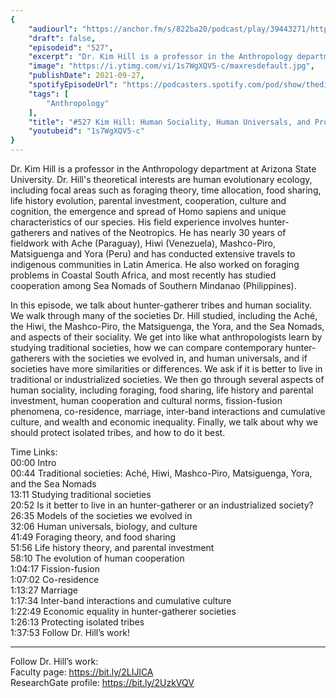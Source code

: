 ```yaml
---
{
	"audiourl": "https://anchor.fm/s/822ba20/podcast/play/39443271/https%3A%2F%2Fd3ctxlq1ktw2nl.cloudfront.net%2Fstaging%2F2021-7-27%2F1e7a604a-a13c-b948-dffb-e1617eb4577d.m4a",
	"draft": false,
	"episodeid": "527",
	"excerpt": "Dr. Kim Hill is a professor in the Anthropology department at Arizona State University. Dr. Hill's theoretical interests are human evolutionary ecology, including focal areas such as foraging theory, time allocation, food sharing, life history evolution, parental investment, cooperation, culture and cognition, the emergence and spread of Homo sapiens and unique characteristics of our species. His field experience involves hunter-gatherers and natives of the Neotropics. He has nearly 30 years of fieldwork with Ache (Paraguay), Hiwi (Venezuela), Mashco-Piro, Matsiguenga and Yora (Peru) and has conducted extensive travels to indigenous communities in Latin America. He also worked on foraging problems in Coastal South Africa, and most recently has studied cooperation among Sea Nomads of Southern Mindanao (Philippines).",
	"image": "https://i.ytimg.com/vi/1s7WgXQV5-c/maxresdefault.jpg",
	"publishDate": 2021-09-27,
	"spotifyEpisodeUrl": "https://podcasters.spotify.com/pod/show/thedissenter/episodes/527-Kim-Hill-Human-Sociality--Human-Universals--and-Protecting-Isolated-Societies-e16i7c7",
	"tags": [
		"Anthropology"
	],
	"title": "#527 Kim Hill: Human Sociality, Human Universals, and Protecting Isolated Societies",
	"youtubeid": "1s7WgXQV5-c"
}
---
```

Dr. Kim Hill is a professor in the Anthropology department at Arizona State University. Dr. Hill's theoretical interests are human evolutionary ecology, including focal areas such as foraging theory, time allocation, food sharing, life history evolution, parental investment, cooperation, culture and cognition, the emergence and spread of Homo sapiens and unique characteristics of our species. His field experience involves hunter-gatherers and natives of the Neotropics. He has nearly 30 years of fieldwork with Ache (Paraguay), Hiwi (Venezuela), Mashco-Piro, Matsiguenga and Yora (Peru) and has conducted extensive travels to indigenous communities in Latin America. He also worked on foraging problems in Coastal South Africa, and most recently has studied cooperation among Sea Nomads of Southern Mindanao (Philippines).

In this episode, we talk about hunter-gatherer tribes and human sociality. We walk through many of the societies Dr. Hill studied, including the Aché, the Hiwi, the Mashco-Piro, the Matsiguenga, the Yora, and the Sea Nomads, and aspects of their sociality. We get into like what anthropologists learn by studying traditional societies, how we can compare contemporary hunter-gatherers with the societies we evolved in, and human universals, and if societies have more similarities or differences. We ask if it is better to live in traditional or industrialized societies. We then go through several aspects of human sociality, including foraging, food sharing, life history and parental investment, human cooperation and cultural norms, fission-fusion phenomena, co-residence, marriage, inter-band interactions and cumulative culture, and wealth and economic inequality. Finally, we talk about why we should protect isolated tribes, and how to do it best.

Time Links:  
<time>00:00</time> Intro  
<time>00:44</time> Traditional societies: Aché, Hiwi, Mashco-Piro, Matsiguenga, Yora, and the Sea Nomads  
<time>13:11</time> Studying traditional societies  
<time>20:52</time> Is it better to live in an hunter-gatherer or an industrialized society?  
<time>26:35</time> Models of the societies we evolved in  
<time>32:06</time> Human universals, biology, and culture  
<time>41:49</time> Foraging theory, and food sharing  
<time>51:56</time> Life history theory, and parental investment  
<time>58:10</time> The evolution of human cooperation  
<time>1:04:17</time> Fission-fusion  
<time>1:07:02</time> Co-residence  
<time>1:13:27</time> Marriage  
<time>1:17:34</time> Inter-band interactions and cumulative culture  
<time>1:22:49</time> Economic equality in hunter-gatherer societies  
<time>1:26:13</time> Protecting isolated tribes  
<time>1:37:53</time> Follow Dr. Hill’s work!

---

Follow Dr. Hill’s work:  
Faculty page: https://bit.ly/2LIJlCA  
ResearchGate profile: https://bit.ly/2UzkVQV
